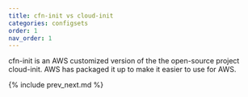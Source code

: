 ```yaml
---
title: cfn-init vs cloud-init
categories: configsets
order: 1
nav_order: 1
---
```


cfn-init is an AWS customized version of the the open-source project cloud-init.  AWS has packaged it up to make it easier to use for AWS.

{% include prev_next.md %}
